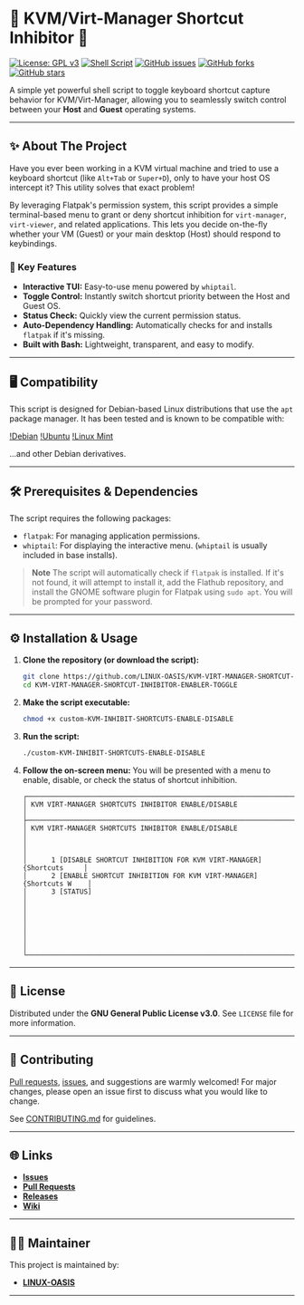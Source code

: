 # 🚀 KVM/Virt-Manager Shortcut Inhibitor 🚀

[![License: GPL v3](https://img.shields.io/badge/License-GPLv3-blue.svg)](https://www.gnu.org/licenses/gpl-3.0)
[![Shell Script](https://img.shields.io/badge/shell_script-%23121011.svg?style=for-the-badge&logo=gnu-bash&logoColor=white)](https://www.gnu.org/software/bash/)
[![GitHub issues](https://img.shields.io/github/issues/LINUX-OASIS/KVM-VIRT-MANAGER-SHORTCUT-INHIBITOR-ENABLER-TOGGLE)](https://github.com/LINUX-OASIS/KVM-VIRT-MANAGER-SHORTCUT-INHIBITOR-ENABLER-TOGGLE/issues)
[![GitHub forks](https://img.shields.io/github/forks/LINUX-OASIS/KVM-VIRT-MANAGER-SHORTCUT-INHIBITOR-ENABLER-TOGGLE)](https://github.com/LINUX-OASIS/KVM-VIRT-MANAGER-SHORTCUT-INHIBITOR-ENABLER-TOGGLE/network/members)
[![GitHub stars](https://img.shields.io/github/stars/LINUX-OASIS/KVM-VIRT-MANAGER-SHORTCUT-INHIBITOR-ENABLER-TOGGLE)](https://github.com/LINUX-OASIS/KVM-VIRT-MANAGER-SHORTCUT-INHIBITOR-ENABLER-TOGGLE/stargazers)

A simple yet powerful shell script to toggle keyboard shortcut capture behavior for KVM/Virt-Manager, allowing you to seamlessly switch control between your **Host** and **Guest** operating systems.

---

## ✨ About The Project

Have you ever been working in a KVM virtual machine and tried to use a keyboard shortcut (like `Alt+Tab` or `Super+D`), only to have your host OS intercept it? This utility solves that exact problem!

By leveraging Flatpak's permission system, this script provides a simple terminal-based menu to grant or deny shortcut inhibition for `virt-manager`, `virt-viewer`, and related applications. This lets you decide on-the-fly whether your VM (Guest) or your main desktop (Host) should respond to keybindings.

### 🎯 Key Features

*   **Interactive TUI:** Easy-to-use menu powered by `whiptail`.
*   **Toggle Control:** Instantly switch shortcut priority between the Host and Guest OS.
*   **Status Check:** Quickly view the current permission status.
*   **Auto-Dependency Handling:** Automatically checks for and installs `flatpak` if it's missing.
*   **Built with Bash:** Lightweight, transparent, and easy to modify.

---

## 🖥️ Compatibility

This script is designed for Debian-based Linux distributions that use the `apt` package manager. It has been tested and is known to be compatible with:

[!Debian](https://www.debian.org/)
[!Ubuntu](https://ubuntu.com/)
[!Linux Mint](https://linuxmint.com/)

...and other Debian derivatives.

---

## 🛠️ Prerequisites & Dependencies

The script requires the following packages:

*   `flatpak`: For managing application permissions.
*   `whiptail`: For displaying the interactive menu. (`whiptail` is usually included in base installs).

> **Note**
> The script will automatically check if `flatpak` is installed. If it's not found, it will attempt to install it, add the Flathub repository, and install the GNOME software plugin for Flatpak using `sudo apt`. You will be prompted for your password.

---

## ⚙️ Installation & Usage

1.  **Clone the repository (or download the script):**
    ```sh
    git clone https://github.com/LINUX-OASIS/KVM-VIRT-MANAGER-SHORTCUT-INHIBITOR-ENABLER-TOGGLE.git
    cd KVM-VIRT-MANAGER-SHORTCUT-INHIBITOR-ENABLER-TOGGLE
    ```

2.  **Make the script executable:**
    ```sh
    chmod +x custom-KVM-INHIBIT-SHORTCUTS-ENABLE-DISABLE
    ```

3.  **Run the script:**
    ```sh
    ./custom-KVM-INHIBIT-SHORTCUTS-ENABLE-DISABLE
    ```

4.  **Follow the on-screen menu:**
    You will be presented with a menu to enable, disable, or check the status of shortcut inhibition.

    ```text
    ┌──────────────────────────────────────────────────────────────────────────┐
    │ KVM VIRT-MANAGER SHORTCUTS INHIBITOR ENABLE/DISABLE                      │
    ├──────────────────────────────────────────────────────────────────────────┤
    │ KVM VIRT-MANAGER SHORTCUTS INHIBITOR ENABLE/DISABLE                      │
    │                                                                          │
    │      1 [DISABLE SHORTCUT INHIBITION FOR KVM VIRT-MANAGER] {Shortcuts     │
    │      2 [ENABLE SHORTCUT INHIBITION FOR KVM VIRT-MANAGER] {Shortcuts W    │
    │      3 [STATUS]                                                          │
    │                                                                          │
    │                                                                          │
    │                                                                          │
    └──────────────────────────────────────────────────────────────────────────┘
    ```

---

## 📜 License

Distributed under the **GNU General Public License v3.0**. See `LICENSE` file for more information.

---

## 💬 Contributing

[Pull requests](https://github.com/LINUX-OASIS/KVM-VIRT-MANAGER-SHORTCUT-INHIBITOR-ENABLER-TOGGLE/pulls), [issues](https://github.com/LINUX-OASIS/KVM-VIRT-MANAGER-SHORTCUT-INHIBITOR-ENABLER-TOGGLE/issues), and suggestions are warmly welcomed! For major changes, please open an issue first to discuss what you would like to change.

See [CONTRIBUTING.md](CONTRIBUTING.md) for guidelines.

---

## 🌐 Links

*   [**Issues**](https://github.com/LINUX-OASIS/KVM-VIRT-MANAGER-SHORTCUT-INHIBITOR-ENABLER-TOGGLE/issues)
*   [**Pull Requests**](https://github.com/LINUX-OASIS/KVM-VIRT-MANAGER-SHORTCUT-INHIBITOR-ENABLER-TOGGLE/pulls)
*   [**Releases**](https://github.com/LINUX-OASIS/KVM-VIRT-MANAGER-SHORTCUT-INHIBITOR-ENABLER-TOGGLE/releases)
*   [**Wiki**](https://github.com/LINUX-OASIS/KVM-VIRT-MANAGER-SHORTCUT-INHIBITOR-ENABLER-TOGGLE/wiki)

---

## 🧙‍♂️ Maintainer

This project is maintained by:

*   [**LINUX-OASIS**](https://github.com/LINUX-OASIS)

---
